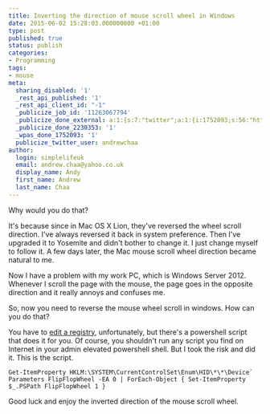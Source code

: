 ```yaml
---
title: Inverting the direction of mouse scroll wheel in Windows
date: 2015-06-02 15:28:03.000000000 +01:00
type: post
published: true
status: publish
categories:
- Programming
tags:
- mouse
meta:
  sharing_disabled: '1'
  _rest_api_published: '1'
  _rest_api_client_id: "-1"
  _publicize_job_id: '11263067794'
  _publicize_done_external: a:1:{s:7:"twitter";a:1:{i:1752093;s:56:"https://twitter.com/andrewchaa/status/605757789848207361";}}
  _publicize_done_2230353: '1'
  _wpas_done_1752093: '1'
  publicize_twitter_user: andrewchaa
author:
  login: simplelifeuk
  email: andrew.chaa@yahoo.co.uk
  display_name: Andy
  first_name: Andrew
  last_name: Chaa
---
```

<p>Why would you do that?</p>
<p>It's because since in Mac OS X Lion, they've reversed the wheel scroll direction. I've always reversed it back in system preference. Then I've upgraded it to Yosemite and didn't bother to change it. I just change myself to follow it. A few days later, the Mac mouse scroll wheel direction became natural to me.</p>
<p>Now I have a problem with my work PC, which is Windows Server 2012. Whenever I scroll the page with the mouse, the page goes in the opposite direction and it really annoys and confuses me.</p>
<p>So, now you need to reverse the mouse wheel scroll in windows. How can you do that?</p>
<p>You have to <a href="http://superuser.com/questions/310681/inverting-direction-of-mouse-scroll-wheel">edit a registry</a>, unfortunately, but there's a powershell script that does it for you. Of course, you shouldn't run any script you find on Internet in your admin elevated powershell shell. But I took the risk and did it. This is the script.</p>
<pre><code>Get-ItemProperty HKLM:\SYSTEM\CurrentControlSet\Enum\HID\*\*\Device` Parameters FlipFlopWheel -EA 0 | ForEach-Object { Set-ItemProperty $_.PSPath FlipFlopWheel 1 }</code></pre>
<p>Good luck and enjoy the inverted direction of the mouse scroll wheel.</p>
